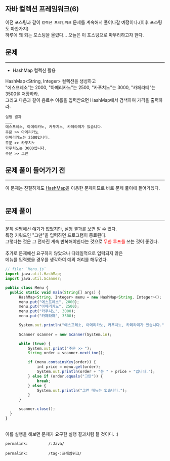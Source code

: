 ## 자바 컬렉션 프레임워크(6)
  이전 포스팅과 같이 `컬렉션 프레임워크` 문제를 계속해서 풀어나갈 예정이다.(이후 포스팅도 마찬가지) <br>
  하루에 꽤 되는 포스팅을 올렸다... 오늘은 이 포스팅으로 마무리하고자 한다.
  
  
## 문제
___
+ HashMap 컬렉션 활용

HashMap<String, Integer> 컬렉션을 생성하고<br> 
"에스프레소"는 2000, "아메리카노"는 2500, "카푸치노"는 3000, "카페라떼"는 3500을 저장하라.<br>
그리고 다음과 같이 음료수 이름을 입력받으면 HashMap에서 검색하여 가격을 출력하라.<br>
  
```
실행 결과
___
에스프레소, 아메리카노, 카푸치노, 카페라뗴가 있습니다.
주문 >> 아메리카노
아메리카노는 2500입니다.
주문 >> 카푸치노
카푸치노는 3000입니다.
주문 >> 그만
```

## 문제 풀이 들어가기 전
  ___
  이 문제는 친절하게도 [HashMap]을 이용한 문제이므로 바로 문제 풀이에 들어가겠다.
<br>
<br>

  [HashMap]:https://yuiloong.github.io/2023-09-02-java3-posting/#hashmap-%EC%BB%AC%EB%A0%89%EC%85%98-%EC%83%9D%EC%84%B1-%EB%B0%A9%EB%B2%95
  
## 문제 풀이
  ___
  
  문제 설명에선 얘기가 없었지만, 실행 결과를 보면 알 수 있다.<br>
  특정 키워드인 "그만"을 입력하면 프로그램이 종료된다.<br>
  그렇다는 것은 그 전까진 계속 반복해야한다는 것으로 <span style="color:red">무한 루프를</span> 쓰는 것이 좋겠다.<br>
  <br>
  추가로 문제에선 요구하지 않았으나 디테일적으로 입력되지 않은<br>
  메뉴를 입력했을 경우를 생각하여 예외 처리를 해두었다.
   

  ```js
// file: `Menu.js`
import java.util.HashMap;
import java.util.Scanner;

public class Menu {
    public static void main(String[] args) {
        HashMap<String, Integer> menu = new HashMap<String, Integer>();
        menu.put("에스프레소", 2000);
        menu.put("아메리카노", 2500);
        menu.put("카푸치노", 3000);
        menu.put("카페라떼", 3500);

        System.out.println("에스프레소, 아메리카노, 카푸치노, 카페라떼가 있습니다.");
        
        Scanner scanner = new Scanner(System.in);

        while (true) {
            System.out.print("주문 >> ");
            String order = scanner.nextLine();

            if (menu.containsKey(order)) {
                int price = menu.get(order);
                System.out.println(order + "는 " + price + "입니다.");
            } else if (order.equals("그만")) {
                break;
            } else {
                System.out.println("그런 메뉴는 없습니다.");
            }
        }

        scanner.close();
    }
}

```
  
  <br>
  이를 실행을 해보면 문제가 요구한 실행 결과처럼 뜰 것이다. :)

    permalink:         /:Java/
    
    permalink:         /tag-:프레임워크/
